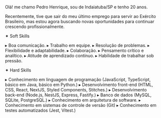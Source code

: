 Olá! me chamo Pedro Henrique, sou de Indaiatuba/SP e tenho 20 anos.

Recentemente, tive que sair do meu último emprego para servir ao Exército Brasileiro, mas estou agora buscando novas oportunidades para continuar crescendo profissionalmente.

✦ Soft Skills

▸ Boa comunicação.
▸ Trabalho em equipe.
▸ Resolução de problemas.
▸ Flexibilidade e adaptabilidade.
▸ Colaboração.
▸ Pensamento crítico e analítico.
▸ Atitude de aprendizado contínuo.
▸ Habilidade de trabalhar sob pressão.

✦ Hard Skills

▸ Conhecimento em linguagem de programação (JavaScript, TypeScript, básico em Java, básico em Python.)
▸ Desenvolvimento front-end (HTML, CSS, React, NextJS, Styled Components, Stitches.)
▸ Desenvolvimento back-end (Node.js, NestJS, Express, Fastify.)
▸ Banco de dados (MySQL, SQLite, PostgreSQL.)
▸ Conhecimento em arquitetura de software.
▸ Conhecimento em sistemas de controle de versão (Git)
▸ Conhecimento em testes automatizados (Jest, Vitest.)
